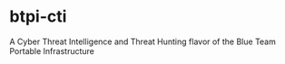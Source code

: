 # btpi-cti
A Cyber Threat Intelligence and Threat Hunting flavor of the Blue Team Portable Infrastructure
